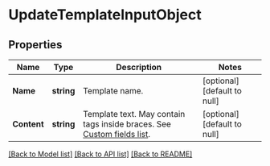 # UpdateTemplateInputObject

## Properties
Name | Type | Description | Notes
------------ | ------------- | ------------- | -------------
**Name** | **string** | Template name. | [optional] [default to null]
**Content** | **string** | Template text. May contain tags inside braces. See [Custom fields list](http://docs.textmagictesting.com/#section/Custom-fields-list-(Merge-tags)). | [optional] [default to null]

[[Back to Model list]](../README.md#documentation-for-models) [[Back to API list]](../README.md#documentation-for-api-endpoints) [[Back to README]](../README.md)


